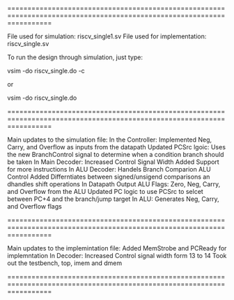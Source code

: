 =======================================================================================================================

File used for simulation: riscv_single1.sv
File used for implementation: riscv_single.sv

To run the design through simulation, just type:

vsim -do riscv_single.do -c

or

vsim -do riscv_single.do

=======================================================================================================================

Main updates to the simulation file:
  In the Controller:
    Implemented Neg, Carry, and Overflow as inputs from the datapath
    Updated PCSrc lgoic: Uses the new BranchControl signal to determine when a condition branch should be taken
  In Main Decoder:
    Increased Control Signal Width
    Added Support for more instructions
  In ALU Decoder:
    Handels Branch Comparion ALU Control
    Added Differntiates between signed/unsigend comparisons an dhandles shift operations
  In Datapath
    Output ALU Flags: Zero, Neg, Carry, and Overflow from the ALU
    Updated PC logic to use PCSrc to selcet between PC+4 and the branch/jump target
  In ALU:
    Generates Neg, Carry, and Overflow flags
    
=======================================================================================================================

Main updates to the implemintation file:
  Added MemStrobe and PCReady for implemntation
  In Decoder:
    Increased Control signal width form 13 to 14
  Took out the testbench, top, imem and dmem
  
======================================================================================================================= 
